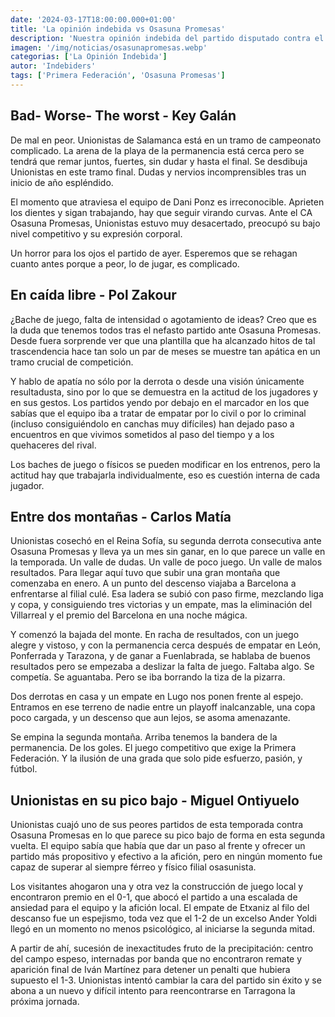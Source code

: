 ```yaml
---
date: '2024-03-17T18:00:00.000+01:00'
title: 'La opinión indebida vs Osasuna Promesas'
description: 'Nuestra opinión indebida del partido disputado contra el Osasuna Promesas. Primera federación grupo 1, jornada 28.'
imagen: '/img/noticias/osasunapromesas.webp'
categorias: ['La Opinión Indebida']
autor: 'Indebiders'
tags: ['Primera Federación', 'Osasuna Promesas']
---
```


## Bad- Worse- The worst - Key Galán

De mal en peor. Unionistas de Salamanca está en un tramo de campeonato complicado. La arena de la playa de la permanencia está cerca pero se tendrá que remar juntos, fuertes, sin dudar y hasta el final. Se desdibuja Unionistas en este tramo final. Dudas y nervios incomprensibles tras un inicio de año espléndido.

El momento que atraviesa el equipo de Dani Ponz es irreconocible. Aprieten los dientes y sigan trabajando, hay que seguir virando curvas.  Ante el CA Osasuna Promesas, Unionistas estuvo muy desacertado, preocupó su bajo nivel competitivo y su expresión corporal.

Un horror para los ojos el partido de ayer. Esperemos que se rehagan cuanto antes porque a peor, lo de jugar, es complicado.

## En caída libre - Pol Zakour

¿Bache de juego, falta de intensidad o agotamiento de ideas? Creo que es la duda que tenemos todos tras el nefasto partido ante Osasuna Promesas. Desde fuera sorprende ver que una plantilla que ha alcanzado hitos de tal trascendencia hace tan solo un par de meses se muestre tan apática en un tramo crucial de competición.

Y hablo de apatía no sólo por la derrota o desde una visión únicamente resultadusta, sino por lo que se demuestra en la actitud de los jugadores y en sus gestos. Los partidos yendo por debajo en el marcador en los que sabías que el equipo iba a tratar de empatar por lo civil o por lo criminal (incluso consiguiéndolo en canchas muy difíciles) han dejado paso a encuentros en que vivimos sometidos al paso del tiempo y a los quehaceres del rival.

Los baches de juego o físicos se pueden modificar en los entrenos, pero la actitud hay que trabajarla individualmente, eso es cuestión interna de cada jugador.

## Entre dos montañas - Carlos Matía

Unionistas cosechó en el Reina Sofía, su segunda derrota consecutiva ante Osasuna Promesas y lleva ya un mes sin ganar, en lo que parece un valle en la temporada. Un valle de dudas. Un valle de poco juego. Un valle de malos resultados. Para llegar aquí tuvo que subir una gran montaña que comenzaba en enero. A un punto del descenso viajaba a Barcelona a enfrentarse al filial culé. Esa ladera se subió con paso firme, mezclando liga y copa, y consiguiendo tres victorias y un empate, mas la eliminación del Villarreal y el premio del Barcelona en una noche mágica.

Y comenzó la bajada del monte. En racha de resultados, con un juego alegre y vistoso, y con la permanencia cerca después de empatar en León, Ponferrada y Tarazona, y de ganar a Fuenlabrada, se hablaba de buenos resultados pero se empezaba a deslizar la falta de juego. Faltaba algo. Se competía. Se aguantaba. Pero se iba borrando la tiza de la pizarra.

Dos derrotas en casa y un empate en Lugo nos ponen frente al espejo. Entramos en ese terreno de nadie entre un playoff inalcanzable, una copa poco cargada, y un descenso que aun lejos, se asoma amenazante.

Se empina la segunda montaña. Arriba tenemos la bandera de la permanencia. De los goles. El juego competitivo que exige la Primera Federación. Y la ilusión de una grada que solo pide esfuerzo, pasión, y fútbol.

## Unionistas en su pico bajo - Miguel Ontiyuelo

Unionistas cuajó uno de sus peores partidos de esta temporada contra Osasuna Promesas en lo que parece su pico bajo de forma en esta segunda vuelta. El equipo sabía que había que dar un paso al frente y ofrecer un partido más propositivo y efectivo a la afición, pero en ningún momento fue capaz de superar al siempre férreo y físico filial osasunista.

Los visitantes ahogaron una y otra vez la construcción de juego local y encontraron premio en el 0-1, que abocó el partido a una escalada de ansiedad para el equipo y la afición local. El empate de Etxaniz al filo del descanso fue un espejismo, toda vez que el 1-2 de un excelso Ander Yoldi llegó en un momento no menos psicológico, al iniciarse la segunda mitad.

A partir de ahí, sucesión de inexactitudes fruto de la precipitación: centro del campo espeso, internadas por banda que no encontraron remate y aparición final de Iván Martínez para detener un penalti que hubiera supuesto el 1-3. Unionistas intentó cambiar la cara del partido sin éxito y se abona a un nuevo y difícil intento para reencontrarse en Tarragona la próxima jornada.
